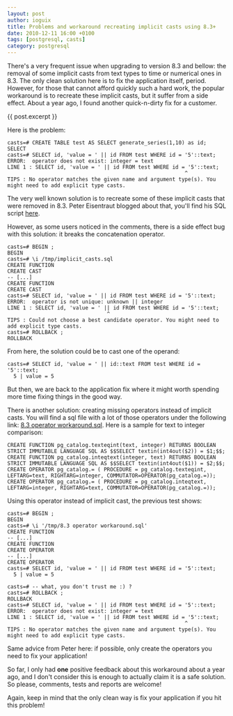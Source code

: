 ```yaml
---
layout: post
author: ioguix
title: Problems and workaround recreating implicit casts using 8.3+
date: 2010-12-11 16:00 +0100
tags: [postgresql, casts]
category: postgresql
---
```


There's a very frequent issue when upgrading to version 8.3 and bellow: the
removal of some implicit casts from text types to time or numerical ones in
8.3.  The only clean solution here is to fix the application itself, period.
However, for those that cannot afford quickly such a hard work, the popular
workaround is to recreate these implicit casts, but it suffer from a side
effect. About a year ago, I found another quick-n-dirty fix for a customer.

{{ post.excerpt }}

Here is the problem:

```psql
casts=# CREATE TABLE test AS SELECT generate_series(1,10) as id;
SELECT
casts=# SELECT id, 'value = ' || id FROM test WHERE id = '5'::text;
ERROR:  operator does not exist: integer = text
LINE 1 : SELECT id, 'value = ' || id FROM test WHERE id = '5'::text;
                                                         ^
TIPS : No operator matches the given name and argument type(s). You might need to add explicit type casts.
```

The very well known solution is to recreate some of these implicit casts that
were removed in 8.3. Peter Eisentraut blogged about that, you'll find his SQL
script
[here](http://petereisentraut.blogspot.com/2008/03/readding-implicit-casts-in-postgresql.html).

However, as some users noticed in the comments, there is a side effect bug with
this solution: it breaks the concatenation operator.

```psql
casts=# BEGIN ;
BEGIN
casts=# \i /tmp/implicit_casts.sql
CREATE FUNCTION
CREATE CAST
-- [...]
CREATE FUNCTION
CREATE CAST
casts=# SELECT id, 'value = ' || id FROM test WHERE id = '5'::text;
ERROR:  operator is not unique: unknown || integer
LINE 1 : SELECT id, 'value = ' || id FROM test WHERE id = '5'::text;
                                ^
TIPS : Could not choose a best candidate operator. You might need to add explicit type casts.
casts=# ROLLBACK ;
ROLLBACK
```

From here, the solution could be to cast one of the operand:

```
casts=# SELECT id, 'value = ' || id::text FROM test WHERE id = '5'::text;
  5 | value = 5
```

But then, we are back to the application fix where it might worth spending more
time fixing things in the good way.

There is another solution: creating missing operators instead of implicit
casts. You will find a sql file with a lot of those operators under the
following link: [8.3 operator workaround.sql](https://gist.github.com/ioguix/4dd187986c4a1b7e1160).
Here is a sample for text to integer comparison:

```
CREATE FUNCTION pg_catalog.texteqint(text, integer) RETURNS BOOLEAN STRICT IMMUTABLE LANGUAGE SQL AS $$SELECT textin(int4out($2)) = $1;$$;
CREATE FUNCTION pg_catalog.inteqtext(integer, text) RETURNS BOOLEAN STRICT IMMUTABLE LANGUAGE SQL AS $$SELECT textin(int4out($1)) = $2;$$;
CREATE OPERATOR pg_catalog.= ( PROCEDURE = pg_catalog.texteqint, LEFTARG=text, RIGHTARG=integer, COMMUTATOR=OPERATOR(pg_catalog.=));
CREATE OPERATOR pg_catalog.= ( PROCEDURE = pg_catalog.inteqtext, LEFTARG=integer, RIGHTARG=text, COMMUTATOR=OPERATOR(pg_catalog.=));
```

Using this operator instead of implicit cast, the previous test shows:

```
casts=# BEGIN ;
BEGIN
casts=# \i '/tmp/8.3 operator workaround.sql'
CREATE FUNCTION
-- [...]
CREATE FUNCTION
CREATE OPERATOR
-- [...]
CREATE OPERATOR
casts=# SELECT id, 'value = ' || id FROM test WHERE id = '5'::text;
  5 | value = 5

casts=# -- what, you don't trust me :) ?
casts=# ROLLBACK ;
ROLLBACK
casts=# SELECT id, 'value = ' || id FROM test WHERE id = '5'::text;
ERROR:  operator does not exist: integer = text
LINE 1 : SELECT id, 'value = ' || id FROM test WHERE id = '5'::text;
                                                         ^
TIPS : No operator matches the given name and argument type(s). You might need to add explicit type casts.
```

Same advice from Peter here: if possible, only create the operators you need to
fix your application!

So far, I only had __one__ positive feedback about this workaround about a year
ago, and I don't consider this is enough to actually claim it is a safe
solution. So please, comments, tests and reports are welcome!

Again, keep in mind that the only clean way is fix your application if you hit
this problem!
